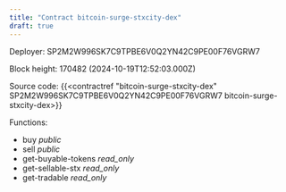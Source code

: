 ```yaml
---
title: "Contract bitcoin-surge-stxcity-dex"
draft: true
---
```

Deployer: SP2M2W996SK7C9TPBE6V0Q2YN42C9PE00F76VGRW7


 



Block height: 170482 (2024-10-19T12:52:03.000Z)

Source code: {{<contractref "bitcoin-surge-stxcity-dex" SP2M2W996SK7C9TPBE6V0Q2YN42C9PE00F76VGRW7 bitcoin-surge-stxcity-dex>}}

Functions:

* buy _public_
* sell _public_
* get-buyable-tokens _read_only_
* get-sellable-stx _read_only_
* get-tradable _read_only_
